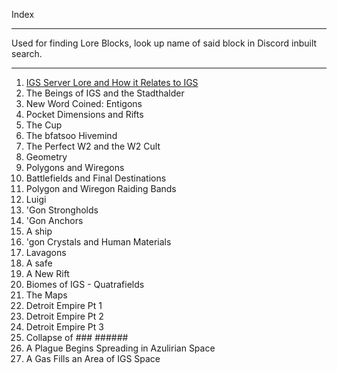 Index
______________________________
Used for finding Lore Blocks, look up name of said block in Discord inbuilt search.
______________________________
1. [IGS Server Lore and How it Relates to IGS](https://github.com/AldynKeit04/IGS/blob/main/IGS%20General%20Lore/Lore%20Blocks/LB1:%20IGS%20Server%20and%20How%20it%20Relates%20to%20IGS%20Lore.md)
2. The Beings of IGS and the Stadthalder
3. New Word Coined: Entigons
4. Pocket Dimensions and Rifts
5. The Cup
6. The bfatsoo Hivemind
7. The Perfect W2 and the W2 Cult
8. Geometry
9. Polygons and Wiregons
10. Battlefields and Final Destinations
11. Polygon and Wiregon Raiding Bands
12. Luigi
13. 'Gon Strongholds
14. 'Gon Anchors
15. A ship
16. 'gon Crystals and Human Materials
17. Lavagons
18. A safe
19. A New Rift
20. Biomes of IGS - Quatrafields
21. The Maps
22. Detroit Empire Pt 1
23. Detroit Empire Pt 2
24. Detroit Empire Pt 3
25. Collapse of ### ######
26. A Plague Begins Spreading in Azulirian Space
27. A Gas Fills an Area of IGS Space
